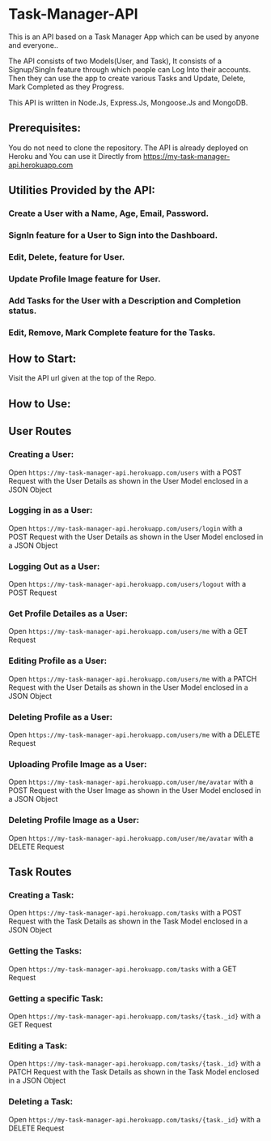 # Task-Manager-API
This is an API based on a Task Manager App which can be used by anyone and everyone..

The API consists of two Models(User, and Task), It consists of a Signup/SingIn feature through which people can Log Into their accounts. Then they can use the app to create various Tasks and Update, Delete, Mark Completed as they Progress. 

This API is written in Node.Js, Express.Js, Mongoose.Js and MongoDB.

## Prerequisites: 
You do not need to clone the repository. The API is already deployed on Heroku and You can use it Directly from https://my-task-manager-api.herokuapp.com

## Utilities Provided by the API: 
### Create a User with a Name, Age, Email, Password.
### SignIn feature for a User to Sign into the Dashboard.
### Edit, Delete, feature for User.
### Update Profile Image feature for User.
### Add Tasks for the User with a Description and Completion status.
### Edit, Remove, Mark Complete feature for the Tasks.

## How to Start:
Visit the API url given at the top of the Repo.

## How to Use: 

## User Routes

### Creating a User: 
Open ```https://my-task-manager-api.herokuapp.com/users``` with a POST Request with the User Details as shown in the User Model enclosed in a JSON Object

### Logging in as a User: 
Open ```https://my-task-manager-api.herokuapp.com/users/login``` with a POST Request with the User Details as shown in the User Model enclosed in a JSON Object

### Logging Out as a User: 
Open ```https://my-task-manager-api.herokuapp.com/users/logout``` with a POST Request 

### Get Profile Detailes as a User: 
Open ```https://my-task-manager-api.herokuapp.com/users/me``` with a GET Request

### Editing Profile as a User: 
Open ```https://my-task-manager-api.herokuapp.com/users/me``` with a PATCH Request with the User Details as shown in the User Model enclosed in a JSON Object

### Deleting Profile as a User: 
Open ```https://my-task-manager-api.herokuapp.com/users/me``` with a DELETE Request

### Uploading Profile Image as a User: 
Open ```https://my-task-manager-api.herokuapp.com/user/me/avatar``` with a POST Request with the User Image as shown in the User Model enclosed in a JSON Object

### Deleting Profile Image as a User: 
Open ```https://my-task-manager-api.herokuapp.com/user/me/avatar``` with a DELETE Request

## Task Routes

### Creating a Task: 
Open ```https://my-task-manager-api.herokuapp.com/tasks``` with a POST Request with the Task Details as shown in the Task Model enclosed in a JSON Object

### Getting the Tasks: 
Open ```https://my-task-manager-api.herokuapp.com/tasks``` with a GET Request

### Getting a specific Task: 
Open ```https://my-task-manager-api.herokuapp.com/tasks/{task._id}``` with a GET Request

### Editing a Task: 
Open ```https://my-task-manager-api.herokuapp.com/tasks/{task._id}``` with a PATCH Request with the Task Details as shown in the Task Model enclosed in a JSON Object

### Deleting a Task: 
Open ```https://my-task-manager-api.herokuapp.com/tasks/{task._id}``` with a DELETE Request
